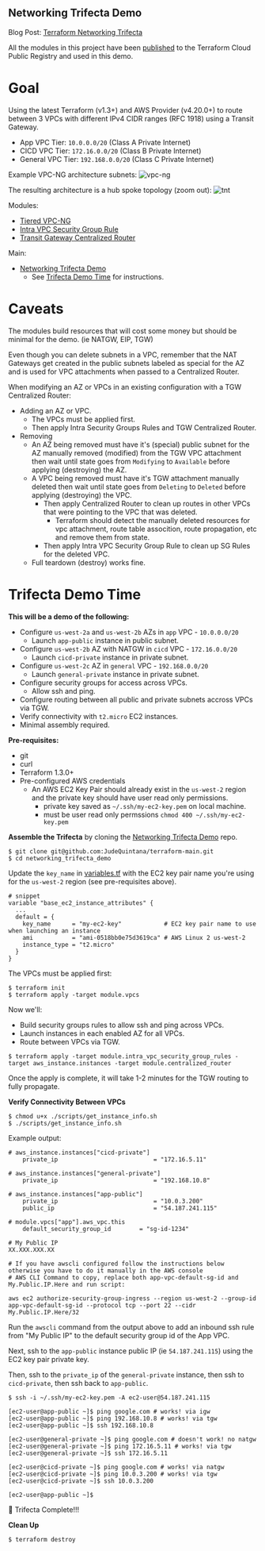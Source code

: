 ## Networking Trifecta Demo
Blog Post:
[Terraform Networking Trifecta ](https://jq1.io/posts/tnt/)

All the modules in this project have been [published](https://jq1.io/posts/finally_published_to_public_registry/) to the Terraform Cloud
Public Registry and used in this demo.

# Goal
Using the latest Terraform (v1.3+) and AWS Provider (v4.20.0+)
to route between 3 VPCs with different IPv4 CIDR ranges (RFC 1918)
using a Transit Gateway.

- App VPC Tier: `10.0.0.0/20` (Class A Private Internet)
- CICD VPC Tier: `172.16.0.0/20` (Class B Private Internet)
- General VPC Tier: `192.168.0.0/20` (Class C Private Internet)

Example VPC-NG architecture subnets:
![vpc-ng](https://jq1.io/img/vpc/aws-vpc-diagram.png)

The resulting architecture is a hub spoke topology (zoom out):
![tnt](https://jq1.io/img/tnt.png)

Modules:
- [Tiered VPC-NG](https://github.com/JudeQuintana/terraform-modules/tree/master/networking/tiered_vpc_ng)
- [Intra VPC Security Group Rule](https://github.com/JudeQuintana/terraform-modules/tree/master/networking/intra_vpc_security_group_rule_for_tiered_vpc_ng)
- [Transit Gateway Centralized Router](https://github.com/JudeQuintana/terraform-modules/tree/master/networking/transit_gateway_centralized_router_for_tiered_vpc_ng)

Main:
- [Networking Trifecta Demo](https://github.com/JudeQuintana/terraform-main/tree/main/networking_trifecta_demo)
  - See [Trifecta Demo Time](https://jq1.io/posts/tnt/#trifecta-demo-time) for instructions.

# Caveats
The modules build resources that will cost some money but should be minimal for the demo. (ie NATGW, EIP, TGW)

Even though you can delete subnets in a VPC, remember that the NAT Gateways get created in the public subnets labeled as special for the AZ and is used for VPC attachments when passed to a Centralized Router.

When modifying an AZ or VPCs in an existing configuration with a TGW Centralized Router:
  - Adding an AZ or VPC.
    - The VPCs must be applied first.
    - Then apply Intra Security Groups Rules and TGW Centralized Router.
  - Removing
    - An AZ being removed must have it's (special) public subnet for the AZ manually removed (modified) from the TGW VPC attachment then wait until state goes from `Modifying` to `Available` before applying (destroying) the AZ.
    - A VPC being removed must have it's TGW attachment manually deleted then wait until state goes from `Deleting` to `Deleted` before applying (destroying) the VPC.
      - Then apply Centralized Router to clean up routes in other VPCs that were pointing to the VPC that was deleted.
        - Terraform should detect the manually deleted resources for vpc attachment, route table assocition, route propagation, etc and remove them from state.
      - Then apply Intra VPC Security Group Rule to clean up SG Rules for the deleted VPC.
    - Full teardown (destroy) works fine.

# Trifecta Demo Time

**This will be a demo of the following:**
- Configure `us-west-2a` and `us-west-2b` AZs in `app` VPC - `10.0.0.0/20`
  - Launch `app-public` instance in public subnet.
- Configure `us-west-2b` AZ with NATGW in `cicd` VPC - `172.16.0.0/20`
  - Launch `cicd-private` instance in private subnet.
- Configure `us-west-2c` AZ in `general` VPC - `192.168.0.0/20`
  - Launch `general-private` instance in private subnet.
- Configure security groups for access across VPCs.
  - Allow ssh and ping.
- Configure routing between all public and private subnets accross VPCs
via TGW.
- Verify connectivity with `t2.micro` EC2 instances.
- Minimal assembly required.

**Pre-requisites:**
- git
- curl
- Terraform 1.3.0+
- Pre-configured AWS credentials
  - An AWS EC2 Key Pair should already exist in the `us-west-2` region and the private key should have
user read only permissions.
    - private key saved as `~/.ssh/my-ec2-key.pem` on local machine.
    - must be user read only permssions `chmod 400 ~/.ssh/my-ec2-key.pem`

**Assemble the Trifecta** by cloning the [Networking Trifecta Demo](https://github.com/JudeQuintana/terraform-main/) repo.
```
$ git clone git@github.com:JudeQuintana/terraform-main.git
$ cd networking_trifecta_demo
```

Update the `key_name` in [variables.tf](https://github.com/JudeQuintana/terraform-main/blob/main/networking_trifecta_demo/variables.tf#L19) with the EC2 key pair name you're using for the `us-west-2` region (see pre-requisites above).
```
# snippet
variable "base_ec2_instance_attributes" {
  ...
  default = {
    key_name      = "my-ec2-key"            # EC2 key pair name to use when launching an instance
    ami           = "ami-0518bb0e75d3619ca" # AWS Linux 2 us-west-2
    instance_type = "t2.micro"
  }
}
```

The VPCs must be applied first:
```
$ terraform init
$ terraform apply -target module.vpcs
```

Now we'll:
- Build security groups rules to allow ssh and ping across VPCs.
- Launch instances in each enabled AZ for all VPCs.
- Route between VPCs via TGW.
```
$ terraform apply -target module.intra_vpc_security_group_rules -target aws_instance.instances -target module.centralized_router
```

Once the apply is complete, it will take 1-2 minutes for the TGW
routing to fully propagate.

**Verify Connectivity Between VPCs**
```
$ chmod u+x ./scripts/get_instance_info.sh
$ ./scripts/get_instance_info.sh
```

Example output:
```
# aws_instance.instances["cicd-private"]
    private_ip                           = "172.16.5.11"

# aws_instance.instances["general-private"]
    private_ip                           = "192.168.10.8"

# aws_instance.instances["app-public"]
    private_ip                           = "10.0.3.200"
    public_ip                            = "54.187.241.115"

# module.vpcs["app"].aws_vpc.this
    default_security_group_id        = "sg-id-1234"

# My Public IP
XX.XXX.XXX.XX

# If you have awscli configured follow the instructions below otherwise you have to do it manually in the AWS console
# AWS CLI Command to copy, replace both app-vpc-default-sg-id and My.Public.IP.Here and run script:

aws ec2 authorize-security-group-ingress --region us-west-2 --group-id app-vpc-default-sg-id --protocol tcp --port 22 --cidr My.Public.IP.Here/32
```

Run the `awscli` command from the output above to add an inbound ssh rule from "My Public IP" to the default security group id of the App VPC.

Next, ssh to the `app-public` instance public IP (ie `54.187.241.115`) using the EC2 key pair private key.

Then, ssh to the `private_ip` of the `general-private` instance, then ssh to `cicd-private`, then ssh back to `app-public`.
```
$ ssh -i ~/.ssh/my-ec2-key.pem -A ec2-user@54.187.241.115

[ec2-user@app-public ~]$ ping google.com # works! via igw
[ec2-user@app-public ~]$ ping 192.168.10.8 # works! via tgw
[ec2-user@app-public ~]$ ssh 192.168.10.8

[ec2-user@general-private ~]$ ping google.com # doesn't work! no natgw
[ec2-user@general-private ~]$ ping 172.16.5.11 # works! via tgw
[ec2-user@general-private ~]$ ssh 172.16.5.11

[ec2-user@cicd-private ~]$ ping google.com # works! via natgw
[ec2-user@cicd-private ~]$ ping 10.0.3.200 # works! via tgw
[ec2-user@cicd-private ~]$ ssh 10.0.3.200

[ec2-user@app-public ~]$
```

🔻 Trifecta Complete!!!

**Clean Up**
```
$ terraform destroy
```

